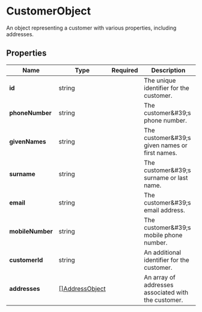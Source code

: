 # CustomerObject

An object representing a customer with various properties, including addresses.

## Properties

| Name | Type | Required | Description |
| ------------ | ------------- | ------------- | ------------- |
| **id** | string |  | The unique identifier for the customer. |
**phoneNumber** | string |  | The customer\&#39;s phone number. |
**givenNames** | string |  | The customer\&#39;s given names or first names. |
**surname** | string |  | The customer\&#39;s surname or last name. |
**email** | string |  | The customer\&#39;s email address. |
**mobileNumber** | string |  | The customer\&#39;s mobile phone number. |
**customerId** | string |  | An additional identifier for the customer. |
**addresses** | [[]AddressObject](AddressObject.md) |  | An array of addresses associated with the customer. |


